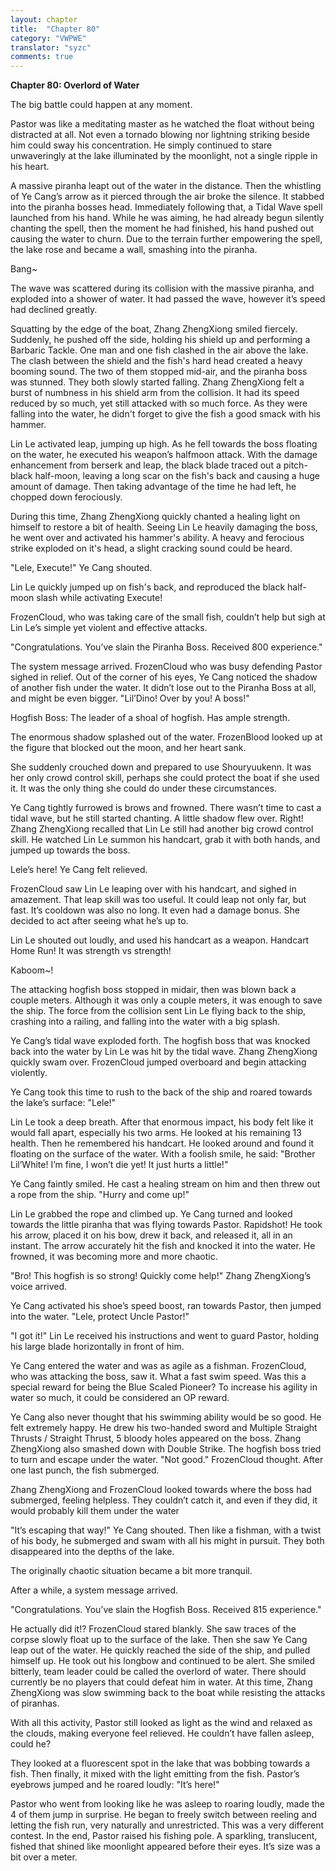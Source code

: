 ```yaml
---
layout: chapter
title:  "Chapter 80"
category: "VWPWE"
translator: "syzc"
comments: true
---
```


**Chapter 80: Overlord of Water**
 
The big battle could happen at any moment.
 
Pastor was like a meditating master as he watched the float without being distracted at all. Not even a tornado blowing nor lightning striking beside him could sway his concentration. He simply continued to stare unwaveringly at the lake illuminated by the moonlight, not a single ripple in his heart.
 
A massive piranha leapt out of the water in the distance. Then the whistling of Ye Cang’s arrow as it pierced through the air broke the silence. It stabbed into the piranha bosses head. Immediately following that, a Tidal Wave spell launched from his hand. While he was aiming, he had already begun silently chanting the spell, then the moment he had finished, his hand pushed out causing the water to churn. Due to the terrain further empowering the spell, the lake rose and became a wall, smashing into the piranha.
 
Bang~
 
The wave was scattered during its collision with the massive piranha, and exploded into a shower of water. It had passed the wave, however it’s speed had declined greatly.
 
Squatting by the edge of the boat, Zhang ZhengXiong smiled fiercely. Suddenly, he pushed off the side, holding his shield up and performing a Barbaric Tackle. One man and one fish clashed in the air above the lake. The clash between the shield and the fish's hard head created a heavy booming sound. The two of them stopped mid-air, and the piranha boss was stunned. They both slowly started falling. Zhang ZhengXiong felt a burst of numbness in his shield arm from the collision. It had its speed reduced by so much, yet still attacked with so much force. As they were falling into the water, he didn't forget to give the fish a good smack with his hammer.
 
Lin Le activated leap, jumping up high. As he fell towards the boss floating on the water, he executed his weapon’s halfmoon attack. With the damage enhancement from berserk and leap, the black blade traced out a pitch-black half-moon, leaving a long scar on the fish's back and causing a huge amount of damage. Then taking advantage of the time he had left, he chopped down ferociously.
 
During this time, Zhang ZhengXiong quickly chanted a healing light on himself to restore a bit of health. Seeing Lin Le heavily damaging the boss, he went over and activated his hammer's ability. A heavy and ferocious strike exploded on it's head, a slight cracking sound could be heard.
 
"Lele, Execute!" Ye Cang shouted.
 
Lin Le quickly jumped up on fish's back, and reproduced the black half-moon slash while activating Execute!
 
FrozenCloud, who was taking care of the small fish, couldn’t help but sigh at Lin Le’s simple yet violent and effective attacks.
 
"Congratulations. You’ve slain the Piranha Boss. Received 800 experience."
 
The system message arrived. FrozenCloud who was busy defending Pastor sighed in relief. Out of the corner of his eyes, Ye Cang noticed the shadow of another fish under the water. It didn’t lose out to the Piranha Boss at all, and might be even bigger. "Lil’Dino! Over by you! A boss!"
 
Hogfish Boss: The leader of a shoal of hogfish. Has ample strength.
 
The enormous shadow splashed out of the water. FrozenBlood looked up at the figure that blocked out the moon, and her heart sank.
 
She suddenly crouched down and prepared to use Shouryuukenn. It was her only crowd control skill, perhaps she could protect the boat if she used it. It was the only thing she could do under these circumstances.
 
Ye Cang tightly furrowed is brows and frowned. There wasn’t time to cast a tidal wave, but he still started chanting. A little shadow flew over. Right! Zhang ZhengXiong recalled that Lin Le still had another big crowd control skill. He watched Lin Le summon his handcart, grab it with both hands, and jumped up towards the boss.
 
Lele’s here! Ye Cang felt relieved.
 
FrozenCloud saw Lin Le leaping over with his handcart, and sighed in amazement. That leap skill was too useful. It could leap not only far, but fast. It’s cooldown was also no long. It even had a damage bonus. She decided to act after seeing what he’s up to. 
 
Lin Le shouted out loudly, and used his handcart as a weapon. Handcart Home Run! It was strength vs strength!
 
Kaboom~!
 
The attacking hogfish boss stopped in midair, then was blown back a couple meters. Although it was only a couple meters, it was enough to save the ship. The force from the collision sent Lin Le flying back to the ship, crashing into a railing, and falling into the water with a big splash.
 
Ye Cang’s tidal wave exploded forth. The hogfish boss that was knocked back into the water by Lin Le was hit by the tidal wave. Zhang ZhengXiong quickly swam over. FrozenCloud jumped overboard and begin attacking violently.
 
Ye Cang took this time to rush to the back of the ship and roared towards the lake’s surface: "Lele!" 
 
Lin Le took a deep breath. After that enormous impact, his body felt like it would fall apart, especially his two arms. He looked at his remaining 13 health. Then he remembered his handcart. He looked around and found it floating on the surface of the water. With a foolish smile, he said: "Brother Lil’White! I’m fine, I won’t die yet! It just hurts a little!" 
 
Ye Cang faintly smiled. He cast a healing stream on him and then threw out a rope from the ship. "Hurry and come up!"
 
Lin Le grabbed the rope and climbed up. Ye Cang turned and looked towards the little piranha that was flying towards Pastor. Rapidshot! He took his arrow, placed it on his bow, drew it back, and released it, all in an instant. The arrow accurately hit the fish and knocked it into the water. He frowned, it was becoming more and more chaotic.  
 
"Bro! This hogfish is so strong! Quickly come help!" Zhang ZhengXiong’s voice arrived.
 
Ye Cang activated his shoe’s speed boost, ran towards Pastor, then jumped into the water. "Lele, protect Uncle Pastor!"
 
"I got it!" Lin Le received his instructions and went to guard Pastor, holding his large blade horizontally in front of him.
 
Ye Cang entered the water and was as agile as a fishman. FrozenCloud, who was attacking the boss, saw it. What a fast swim speed. Was this a special reward for being the Blue Scaled Pioneer? To increase his agility in water so much, it could be considered an OP reward.
 
Ye Cang also never thought that his swimming ability would be so good. He felt extremely happy. He drew his two-handed sword and Multiple Straight Thrusts / Straight Thrust, 5 bloody holes appeared on the boss. Zhang ZhengXiong also smashed down with Double Strike. The hogfish boss tried to turn and escape under the water. "Not good." FrozenCloud thought. After one last punch, the fish submerged. 
 
Zhang ZhengXiong and FrozenCloud looked towards where the boss had submerged, feeling helpless. They couldn’t catch it, and even if they did, it would probably kill them under the water
 
"It’s escaping that way!" Ye Cang shouted. Then like a fishman, with a twist of his body, he submerged and swam with all his might in pursuit. They both disappeared into the depths of the lake.
 
The originally chaotic situation became a bit more tranquil.
 
After a while, a system message arrived.
 
"Congratulations. You’ve slain the Hogfish Boss. Received 815 experience."
 
He actually did it!? FrozenCloud stared blankly. She saw traces of the corpse slowly float up to the surface of the lake. Then she saw Ye Cang leap out of the water. He quickly reached the side of the ship, and pulled himself up. He took out his longbow and continued to be alert. She smiled bitterly, team leader could be called the overlord of water. There should currently be no players that could defeat him in water. At this time, Zhang ZhengXiong was slow swimming back to the boat while resisting the attacks of piranhas. 
 
With all this activity, Pastor still looked as light as the wind and relaxed as the clouds, making everyone feel relieved. He couldn’t have fallen asleep, could he?
 
They looked at a fluorescent spot in the lake that was bobbing towards a fish. Then finally, it mixed with the light emitting from the fish. Pastor’s eyebrows jumped and he roared loudly: "It’s here!"
 
Pastor who went from looking like he was asleep to roaring loudly, made the 4 of them jump in surprise. He began to freely switch between reeling and letting the fish run, very naturally and unrestricted. This was a very different contest. In the end, Pastor raised his fishing pole. A sparkling, translucent, fished that shined like moonlight appeared before their eyes. It’s size was a bit over a meter.  
